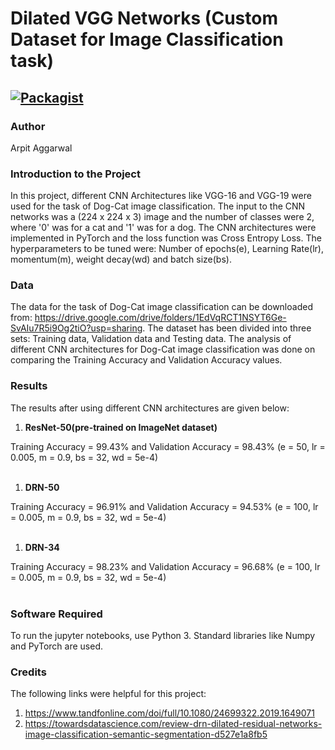 # Dilated VGG Networks (Custom Dataset for Image Classification task)

[![Packagist](https://img.shields.io/packagist/l/doctrine/orm.svg)](LICENSE.md)
---


### Author
Arpit Aggarwal


### Introduction to the Project
In this project, different CNN Architectures like VGG-16 and VGG-19 were used for the task of Dog-Cat image classification. The input to the CNN networks was a (224 x 224 x 3) image and the number of classes were 2, where '0' was for a cat and '1' was for a dog. The CNN architectures were implemented in PyTorch and the loss function was Cross Entropy Loss. The hyperparameters to be tuned were: Number of epochs(e), Learning Rate(lr), momentum(m), weight decay(wd) and batch size(bs).


### Data
The data for the task of Dog-Cat image classification can be downloaded from: https://drive.google.com/drive/folders/1EdVqRCT1NSYT6Ge-SvAIu7R5i9Og2tiO?usp=sharing. The dataset has been divided into three sets: Training data, Validation data and Testing data. The analysis of different CNN architectures for Dog-Cat image classification was done on comparing the Training Accuracy and Validation Accuracy values.


### Results
The results after using different CNN architectures are given below:


1. <b>ResNet-50(pre-trained on ImageNet dataset)</b><br>

Training Accuracy = 99.43% and Validation Accuracy = 98.43% (e = 50, lr = 0.005, m = 0.9, bs = 32, wd = 5e-4)<br><br>

1. <b>DRN-50</b><br>

Training Accuracy = 96.91% and Validation Accuracy = 94.53% (e = 100, lr = 0.005, m = 0.9, bs = 32, wd = 5e-4)<br><br>

1. <b>DRN-34</b><br>

Training Accuracy = 98.23% and Validation Accuracy = 96.68% (e = 100, lr = 0.005, m = 0.9, bs = 32, wd = 5e-4)<br><br>


### Software Required
To run the jupyter notebooks, use Python 3. Standard libraries like Numpy and PyTorch are used.


### Credits
The following links were helpful for this project:
1. https://www.tandfonline.com/doi/full/10.1080/24699322.2019.1649071
2. https://towardsdatascience.com/review-drn-dilated-residual-networks-image-classification-semantic-segmentation-d527e1a8fb5

